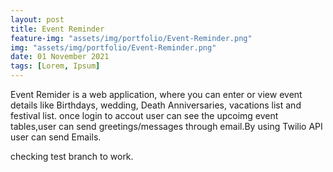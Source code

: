 ```yaml
---
layout: post
title: Event Reminder
feature-img: "assets/img/portfolio/Event-Reminder.png"
img: "assets/img/portfolio/Event-Reminder.png"
date: 01 November 2021
tags: [Lorem, Ipsum]
---
```



Event Remider is a web application, where you can enter or view event details like Birthdays, wedding, Death Anniversaries, vacations list and festival list. once login to accout user can see the upcoimg event tables,user can send greetings/messages through email.By using Twilio API user can send Emails.


checking test branch to work.